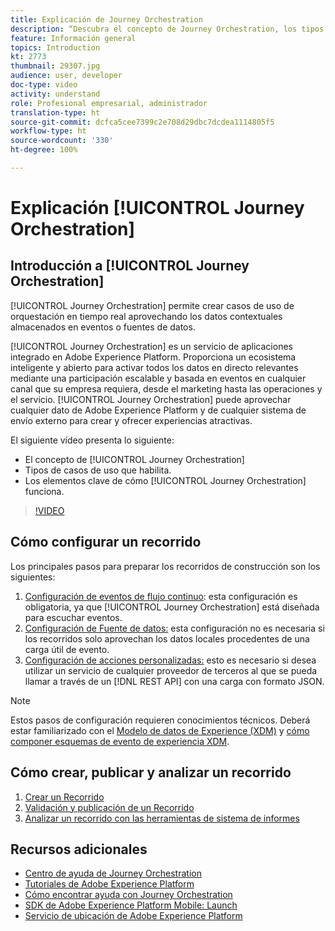 ```yaml
---
title: Explicación de Journey Orchestration
description: “Descubra el concepto de Journey Orchestration, los tipos de casos de uso que habilita y los elementos clave del funcionamiento de Journey Orchestration”.
feature: Información general
topics: Introduction
kt: 2773
thumbnail: 29307.jpg
audience: user, developer
doc-type: video
activity: understand
role: Profesional empresarial, administrador
translation-type: ht
source-git-commit: dcfca5cee7399c2e708d29dbc7dcdea1114805f5
workflow-type: ht
source-wordcount: '330'
ht-degree: 100%

---
```



# Explicación [!UICONTROL Journey Orchestration]

## Introducción a [!UICONTROL Journey Orchestration]

[!UICONTROL Journey Orchestration] permite crear casos de uso de orquestación en tiempo real aprovechando los datos contextuales almacenados en eventos o fuentes de datos.

[!UICONTROL Journey Orchestration] es un servicio de aplicaciones integrado en Adobe Experience Platform. Proporciona un ecosistema inteligente y abierto para activar todos los datos en directo relevantes mediante una participación escalable y basada en eventos en cualquier canal que su empresa requiera, desde el marketing hasta las operaciones y el servicio. [!UICONTROL Journey Orchestration] puede aprovechar cualquier dato de Adobe Experience Platform y de cualquier sistema de envío externo para crear y ofrecer experiencias atractivas.

El siguiente vídeo presenta lo siguiente:

* El concepto de [!UICONTROL Journey Orchestration]
* Tipos de casos de uso que habilita.
* Los elementos clave de cómo [!UICONTROL Journey Orchestration] funciona.

>[!VIDEO](https://video.tv.adobe.com/v/29307?quality=12)

## Cómo configurar un recorrido

Los principales pasos para preparar los recorridos de construcción son los siguientes:

1. [Configuración de eventos de flujo continuo](/help/configuring-journey-orchestration/configure-streaming-events.md): esta configuración es obligatoria, ya que [!UICONTROL Journey Orchestration] está diseñada para escuchar eventos.
1. [Configuración de Fuente de datos:](/help/configuring-journey-orchestration/configure-data-sources.md) esta configuración no es necesaria si los recorridos solo aprovechan los datos locales procedentes de una carga útil de evento.
1. [Configuración de acciones personalizadas:](/help/configuring-journey-orchestration/configure-actions.md) esto es necesario si desea utilizar un servicio de cualquier proveedor de terceros al que se pueda llamar a través de un [!DNL REST API] con una carga con formato JSON.

>[!NOTE]
>
>Estos pasos de configuración requieren conocimientos técnicos. Deberá estar familiarizado con el [Modelo de datos de Experience (XDM)](https://docs.adobe.com/content/help/es-ES/platform-learn/tutorials/schemas/understanding-the-xdm-system-and-experience-data-model.html) y [cómo componer esquemas de evento de experiencia XDM](https://docs.adobe.com/content/help/es-ES/platform-learn/tutorials/schemas/create-your-first-schema-with-out-of-the-box-components.html).

## Cómo crear, publicar y analizar un recorrido

1. [Crear un Recorrido](/help/building-a-journey/creating-a-journey.md)
1. [Validación y publicación de un Recorrido](/help/validate-and-publish-a-journey.md)
1. [Analizar un recorrido con las herramientas de sistema de informes](/help/analyze-a-journey-via-reporting-tools.md)

## Recursos adicionales

* [Centro de ayuda de Journey Orchestration](https://docs.adobe.com/content/help/es-ES/journeys/using/journey-orchestration-home.html)
* [Tutoriales de Adobe Experience Platform](https://docs.adobe.com/content/help/es-ES/platform-learn/tutorials/overview.html)
* [Cómo encontrar ayuda con Journey Orchestration](/help/understanding-journey-orchestration.md)
* [SDK de Adobe Experience Platform Mobile: Launch](https://docs.adobe.com/content/help/es-ES/core-services-learn/tutorials/launch-mobile/understanding-the-mobile-sdks.html)
* [Servicio de ubicación de Adobe Experience Platform](https://docs.adobe.com/content/help/es-ES/places/using/home.html)
